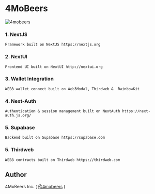 # 4MoBeers

![4mobeers](https://avatars.githubusercontent.com/u/116686345?s=60&v=4)

### 1\. NextJS

```
Framework built on NextJS https://nextjs.org
```

### 2\. NextUI

```
Frontend UI built on NextUI http://nextui.org
```

### 3\. Wallet Integration

```
WEB3 wallet connect built on Web3Modal, Thirdweb &  RainbowKit
```

### 4\. Next-Auth

```
Authentication & session management built on NextAuth https://next-auth.js.org/
```

### 5\. Supabase

```
Backend built on Supabase https://supabase.com
```

### 5\. Thirdweb

```
WEB3 contracts built on Thirdweb https://thirdweb.com
```

## Author

4MoBeers Inc. ( [@4mobeers](https://4mobeers.nft/) )

